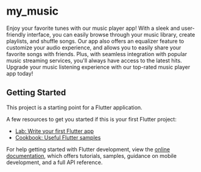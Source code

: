 # my_music

Enjoy your favorite tunes with our music player app! With a sleek and user-friendly interface, you can easily browse through your music library, create playlists, and shuffle songs. Our app also offers an equalizer feature to customize your audio experience, and allows you to easily share your favorite songs with friends. Plus, with seamless integration with popular music streaming services, you'll always have access to the latest hits. Upgrade your music listening experience with our top-rated music player app today!

## Getting Started

This project is a starting point for a Flutter application.

A few resources to get you started if this is your first Flutter project:

- [Lab: Write your first Flutter app](https://docs.flutter.dev/get-started/codelab)
- [Cookbook: Useful Flutter samples](https://docs.flutter.dev/cookbook)

For help getting started with Flutter development, view the
[online documentation](https://docs.flutter.dev/), which offers tutorials,
samples, guidance on mobile development, and a full API reference.
